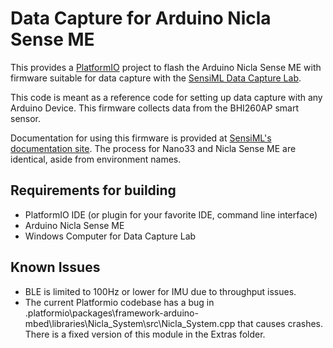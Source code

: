 # Data Capture for Arduino Nicla Sense ME

This provides a [PlatformIO](https://platformio.org/) project to flash the Arduino Nicla Sense ME with firmware suitable for data capture with the [SensiML Data Capture Lab](https://sensiml.com/products/data-capture-lab/).

This code is meant as a reference code for setting up data capture with any Arduino Device. This firmware collects data from the BHI260AP smart sensor.

Documentation for using this firmware is provided at [SensiML's documentation site](https://sensiml.com/documentation/firmware/arduino-nano33/arduino-nano33.html). The process for Nano33 and Nicla Sense ME are identical, aside from environment names.

## Requirements for building

- PlatformIO IDE (or plugin for your favorite IDE, command line interface)
- Arduino Nicla Sense ME
- Windows Computer for Data Capture Lab

## Known Issues

- BLE is limited to 100Hz or lower for IMU due to throughput issues.
- The current Platformio codebase has a bug in .platformio\packages\framework-arduino-mbed\libraries\Nicla_System\src\Nicla_System.cpp that causes crashes.  There is a fixed version of this module in the Extras folder.

